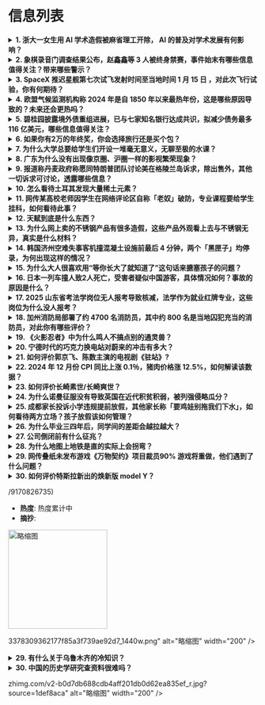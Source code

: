 # 信息列表

<details>
<summary><b>1. 浙大一女生用 AI 学术造假被麻省理工开除， AI 的普及对学术发展有何影响？</b></summary>

- **地址**: [传送门](https://www.zhihu.com/question/9138925684)
- **热度**: 375 万热度
- **摘抄**: 近日，在第38届NeurIPS 2024大会上，麻省理工学院（MIT）媒体实验室...

<img src="https://pic2.zhimg.com/v2-4d33420899101dee3ad1d051ba684c91_1440w.jpg" alt="略缩图" width="200" />
</details>

<details>
<summary><b>2. 象棋录音门调查结果公布，赵鑫鑫等 3 人被终身禁赛，事件始末有哪些信息值得关注？带来哪些警示？</b></summary>

- **地址**: [传送门](https://www.zhihu.com/question/9382580260)
- **热度**: 332 万热度
- **摘抄**: 1月12日，国家体育总局棋牌运动管理中心在北京召开了全国棋牌领域赛风赛纪警示教育...

<img src="https://pic1.zhimg.com/v2-501d15cdb811f549903ac2ee81db51cc_1440w.jpg" alt="略缩图" width="200" />
</details>

<details>
<summary><b>3. SpaceX 推迟星舰第七次试飞发射时间至当地时间 1 月 15 日 ，对此次飞行试验，你有何期待？</b></summary>

- **地址**: [传送门](https://www.zhihu.com/question/9122032938)
- **热度**: 177 万热度
- **摘抄**: [图片]

<img src="https://pic1.zhimg.com/80/v2-b6d5a22f4caf421d910eaf38cd9dd71c_1440w.webp?source=1def8aca" alt="略缩图" width="200" />
</details>

<details>
<summary><b>4. 欧盟气候监测机构称 2024 年是自 1850 年以来最热年份，这是哪些原因导致的？未来还会更热吗？</b></summary>

- **地址**: [传送门](https://www.zhihu.com/question/9223279775)
- **热度**: 73 万热度
- **摘抄**: 欧盟气候监测机构哥白尼气候变化服务局当地时间1月10日说，2024年成为自185...

<img src="https://pic4.zhimg.com/50/v2-2d3eb63680dcad7071276ac087bc9f2d_b.jpg" alt="略缩图" width="200" />
</details>

<details>
<summary><b>5. 碧桂园披露境外债重组进展，已与七家知名银行达成共识，拟减少债务最多 116 亿美元，哪些信息值得关注？</b></summary>

- **地址**: [传送门](https://www.zhihu.com/question/9181688068)
- **热度**: 71 万热度
- **摘抄**: 1月9日，碧桂园（HK02007，股价0.485港元，市值135.74亿港元）披...

<img src="https://picx.zhimg.com/v2-07311c2cd7415f0713be6e298083fe81_1440w.jpg" alt="略缩图" width="200" />
</details>

<details>
<summary><b>6. 如果你有2万的年终奖，你会选择旅行还是买个包？</b></summary>

- **地址**: [传送门](https://www.zhihu.com/question/5372869990)
- **热度**: 54 万热度
- **摘抄**: 

<img src="https://picx.zhimg.com/80/v2-6c65f4926dc7c5f64b692f63336d5534_1440w.jpg" alt="略缩图" width="200" />
</details>

<details>
<summary><b>7. 为什么大学总要给学生们开设一堆毫无意义，无聊至极的水课？</b></summary>

- **地址**: [传送门](https://www.zhihu.com/question/447743095)
- **热度**: 53 万热度
- **摘抄**: 全中国的水课加起来一共浪费了多少社会资源（包括学生们的时间，以及站在台上的老师的...

<img src="https://pica.zhimg.com/80/v2-17e453a3a8486429ef734c0500cf0d2c_1440w.jpg" alt="略缩图" width="200" />
</details>

<details>
<summary><b>8. 广东为什么没有出现像京圈、沪圈一样的影视繁荣现象？</b></summary>

- **地址**: [传送门](https://www.zhihu.com/question/8879007919)
- **热度**: 52 万热度
- **摘抄**: 可不可以理解为中国的资本都集中到了京沪，而不是经济大省广东。

<img src="https://picx.zhimg.com/80/v2-cf7d345205263f0a11b1d7512d596b92_1440w.webp?source=1def8aca" alt="略缩图" width="200" />
</details>

<details>
<summary><b>9. 报道称丹麦政府称愿同特朗普团队讨论美在格陵兰岛诉求，除出售外，其他一切诉求可讨论，透露哪些信息？</b></summary>

- **地址**: [传送门](https://www.zhihu.com/question/9351242142)
- **热度**: 52 万热度
- **摘抄**: 美国新闻网站阿克西奥斯11日报道说，丹麦政府已通过私下渠道向美国候任总统特朗普的...

<img src="https://pic1.zhimg.com/80/v2-1add06179c3a91134de408d1e7bbc7ed_1440w.png" alt="略缩图" width="200" />
</details>

<details>
<summary><b>10. 怎么看待土耳其发现大量稀土元素？</b></summary>

- **地址**: [传送门](https://www.zhihu.com/question/541587720)
- **热度**: 52 万热度
- **摘抄**: 

<img src="https://pic4.zhimg.com/50/v2-b09d2d1f0da6e539d539cbd019f84d8f_b.jpg" alt="略缩图" width="200" />
</details>

<details>
<summary><b>11. 网传某高校老师因学生在网络评论区自称「老奴」破防，专业课程要给学生挂科，如何看待此事？</b></summary>

- **地址**: [传送门](https://www.zhihu.com/question/9308674463)
- **热度**: 52 万热度
- **摘抄**: 补一下原帖地址专业课老师发现学生抖音自称老奴，要给学生不及格，被学生举办

<img src="https://picx.zhimg.com/80/v2-4496ab00ba04179cd798f18fe5bb1aae_1440w.jpg" alt="略缩图" width="200" />
</details>

<details>
<summary><b>12. 天赋到底是什么东西？</b></summary>

- **地址**: [传送门](https://www.zhihu.com/question/569518012)
- **热度**: 52 万热度
- **摘抄**: 我很喜欢数学，物理，但是我发现有的人想的好迅速，也不知道怎么想到的，真的有天赋之...

<img src="https://pic1.zhimg.com/80/v2-554c223ee030c31d0fa261d472400c3f_720w.png" alt="略缩图" width="200" />
</details>

<details>
<summary><b>13. 为什么网上卖的不锈钢产品有很多造假，这些产品外观看上去与不锈钢无异，真实是什么材料？</b></summary>

- **地址**: [传送门](https://www.zhihu.com/question/8993553315)
- **热度**: 52 万热度
- **摘抄**: 

<img src="https://pic1.zhimg.com/80/v2-0ac585f48bd6e1eb134946fe2f450665_1440w.webp?source=1def8aca" alt="略缩图" width="200" />
</details>

<details>
<summary><b>14. 韩国济州空难失事客机撞混凝土设施前最后 4 分钟，两个「黑匣子」均停录，为何出现这样的情况？</b></summary>

- **地址**: [传送门](https://www.zhihu.com/question/9317799685)
- **热度**: 50 万热度
- **摘抄**: 韩国国土交通部方面1月11日称，经调查，济州航空失事客机的两个“黑匣子”，也就是...

<img src="https://pic2.zhimg.com/v2-83e6f6aa8f53d4b7dfe1b224d6bb4f51_1440w.jpg" alt="略缩图" width="200" />
</details>

<details>
<summary><b>15. 为什么大人很喜欢用“等你长大了就知道了”这句话来搪塞孩子的问题？</b></summary>

- **地址**: [传送门](https://www.zhihu.com/question/5956940136)
- **热度**: 50 万热度
- **摘抄**: 看到外面有个七八岁的女孩子问自己的外婆：“外婆，为什么爸爸妈妈要每天上班呀？” ...

<img src="https://picx.zhimg.com/80/v2-5c7210b8f8458132bd6f89f4e29e314a_1440w.png" alt="略缩图" width="200" />
</details>

<details>
<summary><b>16. 日本一列车撞人致2人死亡，受害者疑似中国游客，具体情况如何？事故的原因是什么？</b></summary>

- **地址**: [传送门](https://www.zhihu.com/question/9248520821)
- **热度**: 49 万热度
- **摘抄**: 据日本《神户新闻》等多家媒体报道，当地时间1月9日，日本神户市垂海区铁路道口发生...

<img src="https://picx.zhimg.com/80/v2-c835ed921eaefa9a37d0d7ca4a2498d1_1440w.webp?source=1def8aca" alt="略缩图" width="200" />
</details>

<details>
<summary><b>17. 2025 山东省考法学岗位无人报考导致核减，法学作为就业红牌专业，这些岗位为什么没人报考？</b></summary>

- **地址**: [传送门](https://www.zhihu.com/question/9123800811)
- **热度**: 43 万热度
- **摘抄**: [5 张图片]

<img src="https://pica.zhimg.com/80/v2-665eb00b4d694bd43d5d29420212cddc_1440w.webp?source=1def8aca" alt="略缩图" width="200" />
</details>

<details>
<summary><b>18. 加州消防局部署了约 4700 名消防员，其中约 800 名是当地囚犯充当的消防员，对此你有哪些评价？</b></summary>

- **地址**: [传送门](https://www.zhihu.com/question/9309852715)
- **热度**: 41 万热度
- **摘抄**: 加州洛杉矶山火仍在持续蔓延，目前已造成至少11人死亡。当地长期缺乏消防员被舆论诟...

<img src="https://picx.zhimg.com/80/v2-bb7cdf7e3cea3a5ab425e80a74313e8e_1440w.webp?source=1def8aca" alt="略缩图" width="200" />
</details>

<details>
<summary><b>19. 《火影忍者》中为什么鸣人不搞点别的通灵兽？</b></summary>

- **地址**: [传送门](https://www.zhihu.com/question/543212760)
- **热度**: 38 万热度
- **摘抄**: 

<img src="https://pic1.zhimg.com/50/v2-72d9d04fb96f03c72229070e9fd6032a_b.jpg" alt="略缩图" width="200" />
</details>

<details>
<summary><b>20. 宁德时代的巧克力换电站对蔚来的冲击有多大？</b></summary>

- **地址**: [传送门](https://www.zhihu.com/question/8672152563)
- **热度**: 37 万热度
- **摘抄**: 宁德时代也开始了换电站的布局，并且与多家车企合作，这一动作对蔚来的影响有多大？

<img src="https://pic3.zhimg.com/v2-0306b32baf36115a3247e1f1864a504e_1440w.jpeg" alt="略缩图" width="200" />
</details>

<details>
<summary><b>21. 如何评价郭京飞、陈数主演的电视剧《驻站》?</b></summary>

- **地址**: [传送门](https://www.zhihu.com/question/8804855399)
- **热度**: 32 万热度
- **摘抄**: 

<img src="https://picx.zhimg.com/50/v2-2125920135b43a6968657b43e0b5682b_b.jpg" alt="略缩图" width="200" />
</details>

<details>
<summary><b>22. 2024 年 12 月份 CPI 同比上涨 0.1％，猪肉价格涨 12.5%，如何解读该数据？</b></summary>

- **地址**: [传送门](https://www.zhihu.com/question/9122332856)
- **热度**: 25 万热度
- **摘抄**: 1月9日，据国家统计局，2024年12月份，全国居民消费价格同比上涨0.1%。其...

<img src="https://picx.zhimg.com/v2-03375980e5d4b2a6af7bc1dc14f18e5f_1440w.jpeg?source=7e7ef6e2&needBackground=1" alt="略缩图" width="200" />
</details>

<details>
<summary><b>23. 如何评价长崎素世/长崎爽世？</b></summary>

- **地址**: [传送门](https://www.zhihu.com/question/617378803)
- **热度**: 14 万热度
- **摘抄**: 

<img src="https://picx.zhimg.com/80/v2-7d1ee90071b2d0d3d6b7bfcb4ce5ef3c_720w.webp?source=1def8aca" alt="略缩图" width="200" />
</details>

<details>
<summary><b>24. 为什么诺曼征服没有导致英国在近代积贫积弱，被列强侵略瓜分？</b></summary>

- **地址**: [传送门](https://www.zhihu.com/question/660804112)
- **热度**: 6 万热度
- **摘抄**: 

<img src="https://pic2.zhimg.com/50/v2-d7a8cdc23b9ce3eef2cf6b406dd9fc25_b.jpg" alt="略缩图" width="200" />
</details>

<details>
<summary><b>25. 成都家长投诉小学违规提前放假，其他家长称「要鸡娃别拖我们下水」，如何看待两方立场？孩子放假该如何管理？</b></summary>

- **地址**: [传送门](https://www.zhihu.com/question/9131568460)
- **热度**: 2.9 万热度
- **摘抄**: 近日，一家长在问政四川平台留言投诉，称成都市成华区龙成小学违规提前放寒假。其表示...

<img src="https://pic3.zhimg.com/v2-8bf4d3a04750a30b4ca1955b92be0016_1440w.jpg" alt="略缩图" width="200" />
</details>

<details>
<summary><b>26. 为什么毕业三四年后，同学间的差距会越拉越大？</b></summary>

- **地址**: [传送门](https://www.zhihu.com/question/33971854)
- **热度**: 热度累计中
- **摘抄**: 

<img src="https://picx.zhimg.com/80/v2-1e1d99f54761d1059784e07a31ea1980_1440w.jpg?source=2c26e567" alt="略缩图" width="200" />
</details>

<details>
<summary><b>27. 公司倒闭前有什么征兆？</b></summary>

- **地址**: [传送门](https://www.zhihu.com/question/6236315980)
- **热度**: 热度累计中
- **摘抄**: 公司业绩还在上升，有可能会倒闭吗？

<img src="https://picx.zhimg.com/v2-b5861f45dc6a7e7889e2ed5acb5adc14_xl.jpg?source=57bbeac9" alt="略缩图" width="200" />
</details>

<details>
<summary><b>28. 为什么地图上地铁是直的实际上会拐弯？</b></summary>

- **地址**: [传送门](https://www.zhihu.com/question/626647532)
- **热度**: 热度累计中
- **摘抄**: 

<img src="https://picx.zhimg.com/80/v2-74a97fda80745a7c95929836305a762f_1440w.webp?source=1def8aca" alt="略缩图" width="200" />
</details>

<details>
<summary><b>29. 网传叠纸未发布游戏《万物契约》项目裁员90% 游戏将重做，他们遇到了什么问题？</b></summary>

- **地址**: [传送门](https://www.zhihu.com/question/9077477989)
- **热度**: 热度累计中
- **摘抄**: 自昨天起，坊间陆续流出叠纸《万物契约》项目组大裁员的消息。消息称，《万物契约》项...

<img src="https://pic4.zhimg.com/v2-0dd45d040334b9122b24e0cef06ddb93_1440w.png" alt="略缩图" width="200" />
</details>

<details>
<summary><b>30. 如何评价特斯拉新出的焕新版 model Y？</b></summary>

- **地址**: [传送门](https://www.zhihu.com/question/9212711579)
- **热度**: 热度累计中
- **摘抄**: [图片]

<img src="https://pic2.zhimg.com/50/v2-f63794b5b3752380a162668a74f2ef6f_b.jpg" alt="略缩图" width="200" />
</details>

/9170826735)
- **热度**: 热度累计中
- **摘抄**: 

<img src="https://pic2.zhimg.com/50/v2-5eeb5f9dfd1da085956a7a6b2701f957_b.jpg" alt="略缩图" width="200" />
</details>

3378309362177f85a3f739ae92d7_1440w.png" alt="略缩图" width="200" />
</details>

<details>
<summary><b>29. 有什么关于乌鲁木齐的冷知识？</b></summary>

- **地址**: [传送门](https://www.zhihu.com/question/55094348)
- **热度**: 热度累计中
- **摘抄**: 

<img src="https://pic1.zhimg.com/80/v2-6dd4822555c0e7b0eef6f299ecfbc138_720w.webp?source=1def8aca" alt="略缩图" width="200" />
</details>

<details>
<summary><b>30. 中国的历史学研究查资料很难吗？</b></summary>

- **地址**: [传送门](https://www.zhihu.com/question/662357679)
- **热度**: 热度累计中
- **摘抄**: 

<img src="https://picx.zhimg.com/80/v2-f1b5ce1f1dbc7ecc9c71b64b20b05972_720w.webp?source=1def8aca" alt="略缩图" width="200" />
</details>

zhimg.com/v2-b0d7db688cdb4aff201db0d62ea835ef_r.jpg?source=1def8aca" alt="略缩图" width="200" />
</details>

